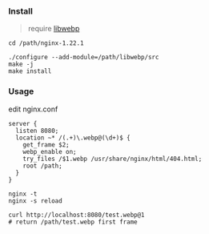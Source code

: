 #### 

### Install

> require [libwebp](https://github.com/webmproject/libwebp)

```shell
cd /path/nginx-1.22.1

./configure --add-module=/path/libwebp/src
make -j
make install
```

### Usage

edit nginx.conf

```nginx
server {
  listen 8080;
  location ~* /(.+)\.webp@(\d+)$ {
    get_frame $2;
    webp_enable on;
    try_files /$1.webp /usr/share/nginx/html/404.html;
    root /path;
  }
}
```

```shell
nginx -t
nginx -s reload

curl http://localhost:8080/test.webp@1
# return /path/test.webp first frame
```
